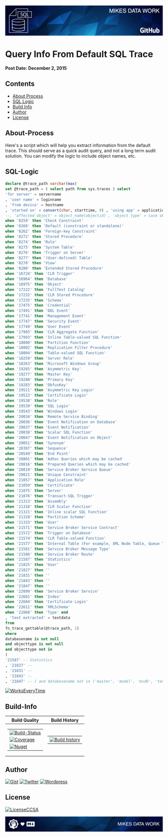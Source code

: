![MIKES DATA WORK GIT REPO](https://raw.githubusercontent.com/mikesdatawork/images/master/git_mikes_data_work_banner_01.png "Mikes Data Work")        

# Query Info From Default SQL Trace
**Post Date: December 2, 2015**        



## Contents    
- [About Process](##About-Process)  
- [SQL Logic](#SQL-Logic)  
- [Build Info](#Build-Info)  
- [Author](#Author)  
- [License](#License)       

## About-Process

<p>Here's a script which will help you extract information from the default trace. This should serve as a quick audit query, and not a long term audit solution.
You can modify the logic to include object names, etc.</p>      


## SQL-Logic
```SQL
declare @trace_path varchar(max)
set @trace_path = ( select path from sys.traces ) select
'for server' = servername
, 'user name' = loginname
, 'from device' = hostname
, 'started on' = convert(char, starttime, 9) , 'using app' = applicationname , 'in database' = databasename
--, 'affected object' = object_name(objectid) , 'object type' = case objecttype
when '8259' then 'Check Constraint'
when '8260' then 'Default (constraint or standalone)'
when '8262' then 'Foreign-key Constraint'
when '8272' then 'Stored Procedure'
when '8274' then 'Rule'
when '8275' then 'System Table'
when '8276' then 'Trigger on Server'
when '8277' then '(User-defined) Table'
when '8278' then 'View'
when '8280' then 'Extended Stored Procedure'
when '16724' then 'CLR Trigger'
when '16964' then 'Database'
when '16975' then 'Object'
when '17222' then 'FullText Catalog'
when '17232' then 'CLR Stored Procedure'
when '17235' then 'Schema'
when '17475' then 'Credential'
when '17491' then 'DDL Event'
when '17741' then 'Management Event'
when '17747' then 'Security Event'
when '17749' then 'User Event'
when '17985' then 'CLR Aggregate Function'
when '17993' then 'Inline Table-valued SQL Function'
when '18000' then 'Partition Function'
when '18002' then 'Replication Filter Procedure'
when '18004' then 'Table-valued SQL Function'
when '18259' then 'Server Role'
when '18263' then 'Microsoft Windows Group'
when '19265' then 'Asymmetric Key'
when '19277' then 'Master Key'
when '19280' then 'Primary Key'
when '19283' then 'ObfusKey'
when '19521' then 'Asymmetric Key Login'
when '19523' then 'Certificate Login'
when '19538' then 'Role'
when '19539' then 'SQL Login'
when '19543' then 'Windows Login'
when '20034' then 'Remote Service Binding'
when '20036' then 'Event Notification on Database'
when '20037' then 'Event Notification'
when '20038' then 'Scalar SQL Function'
when '20047' then 'Event Notification on Object'
when '20051' then 'Synonym'
when '20307' then 'Sequence'
when '20549' then 'End Point'
when '20801' then 'Adhoc Queries which may be cached'
when '20816' then 'Prepared Queries which may be cached'
when '20819' then 'Service Broker Service Queue'
when '20821' then 'Unique Constraint'
when '21057' then 'Application Role'
when '21059' then 'Certificate'
when '21075' then 'Server'
when '21076' then 'Transact-SQL Trigger'
when '21313' then 'Assembly'
when '21318' then 'CLR Scalar Function'
when '21321' then 'Inline scalar SQL Function'
when '21328' then 'Partition Scheme'
when '21333' then 'User'
when '21571' then 'Service Broker Service Contract'
when '21572' then 'Trigger on Database'
when '21574' then 'CLR Table-valued Function'
when '21577' then 'Internal Table (For example, XML Node Table, Queue Table.)'
when '21581' then 'Service Broker Message Type'
when '21586' then 'Service Broker Route'
when '21587' then 'Statistics'
when '21825' then 'User'
when '21827' then ''
when '21831' then ''
when '21843' then ''
when '21847' then ''
when '22099' then 'Service Broker Service'
when '22601' then 'Index'
when '22604' then 'Certificate Login'
when '22611' then 'XMLSchema'
when '22868' then 'Type' end
, 'text extracted' = textdata
from
fn_trace_gettable(@trace_path, 1)
where
databasename is not null
and objecttype is not null
and objecttype not in
(
'21587' -- Statistics
, '21827' --
, '21831' --
, '21843' --
, '21847' -- ) and databasename not in ('master', 'model', 'msdb', 'tempdb')
```


[![WorksEveryTime](https://forthebadge.com/images/badges/60-percent-of-the-time-works-every-time.svg)](https://shitday.de/)

## Build-Info

| Build Quality | Build History |
|--|--|
|<table><tr><td>[![Build-Status](https://ci.appveyor.com/api/projects/status/pjxh5g91jpbh7t84?svg?style=flat-square)](#)</td></tr><tr><td>[![Coverage](https://coveralls.io/repos/github/tygerbytes/ResourceFitness/badge.svg?style=flat-square)](#)</td></tr><tr><td>[![Nuget](https://img.shields.io/nuget/v/TW.Resfit.Core.svg?style=flat-square)](#)</td></tr></table>|<table><tr><td>[![Build history](https://buildstats.info/appveyor/chart/tygerbytes/resourcefitness)](#)</td></tr></table>|

## Author

[![Gist](https://img.shields.io/badge/Gist-MikesDataWork-<COLOR>.svg)](https://gist.github.com/mikesdatawork)
[![Twitter](https://img.shields.io/badge/Twitter-MikesDataWork-<COLOR>.svg)](https://twitter.com/mikesdatawork)
[![Wordpress](https://img.shields.io/badge/Wordpress-MikesDataWork-<COLOR>.svg)](https://mikesdatawork.wordpress.com/)


## License
[![LicenseCCSA](https://img.shields.io/badge/License-CreativeCommonsSA-<COLOR>.svg)](https://creativecommons.org/share-your-work/licensing-types-examples/)

![Mikes Data Work](https://raw.githubusercontent.com/mikesdatawork/images/master/git_mikes_data_work_banner_02.png "Mikes Data Work")

